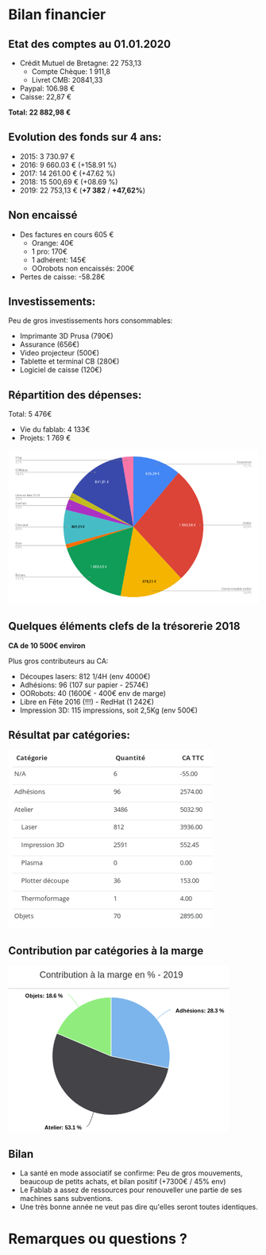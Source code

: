 # Bilan financier


## Etat des comptes au 01.01.2020
- Crédit Mutuel de Bretagne: 22 753,13
  - Compte Chèque: 1 911,8
  - Livret CMB: 20841,33
- Paypal: 106.98 €
- Caisse: 22,87 €

**Total: 22 882,98 €**


## Evolution des fonds sur 4 ans:
- 2015: 3 730.97 €
- 2016: 9 660.03 € (+158.91 %)
- 2017: 14 261.00 € (+47.62 %)
- 2018: 15 500,69 € (+08.69 %)
- 2019: 22 753,13 € (**+7 382** / **+47,62%**)


## Non encaissé

- Des factures en cours 605 €
	- Orange: 40€
	- 1 pro: 170€
	- 1 adhérent: 145€
	- OOrobots non encaissés: 200€
- Pertes de caisse: -58.28€


## Investissements:

Peu de gros investissements hors consommables:
- Imprimante 3D Prusa (790€)
- Assurance (656€)
- Video projecteur (500€)
- Tablette et terminal CB (280€)
- Logiciel de caisse (120€)


## Répartition des dépenses:

Total: 5 476€
- Vie du fablab: 4 133€
- Projets: 1 769 €

[![Depenses](https://github.com/FablabLannion/Com/raw/master/AG2019/img/depenses2019.png)](https://github.com/FablabLannion/Com/raw/master/AG2019/img/depenses2019.png)


## Quelques éléments clefs de la trésorerie 2018

**CA de 10 500€ environ**

Plus gros contributeurs au CA:
- Découpes lasers: 812 1/4H (env 4000€)
- Adhésions: 96 (107 sur papier - 2574€)
- OORobots: 40 (1600€ - 400€ env de marge)
- Libre en Fête 2016 (!!!) - RedHat (1 242€)
- Impression 3D: 115 impressions, soit 2,5Kg (env 500€)


## Résultat par catégories:

[![Depenses](https://github.com/FablabLannion/Com/raw/master/AG2019/img/resulats_par_categories.png)](https://github.com/FablabLannion/Com/raw/master/AG2019/img/resulats_par_categories.png)


## Contribution par catégories à la marge

[![Depenses](https://github.com/FablabLannion/Com/raw/master/AG2019/img/contribution_a_la_marge_annuelle.png)](https://github.com/FablabLannion/Com/raw/master/AG2019/img/contribution_a_la_marge_annuelle.png)


## Bilan

- La santé en mode associatif se confirme: Peu de gros mouvements, beaucoup de petits achats, et bilan positif (+7300€ / 45% env)
- Le Fablab a assez de ressources pour renouveller une partie de ses machines sans subventions.
- Une très bonne année ne veut pas dire qu'elles seront toutes identiques.


# Remarques ou questions ?
